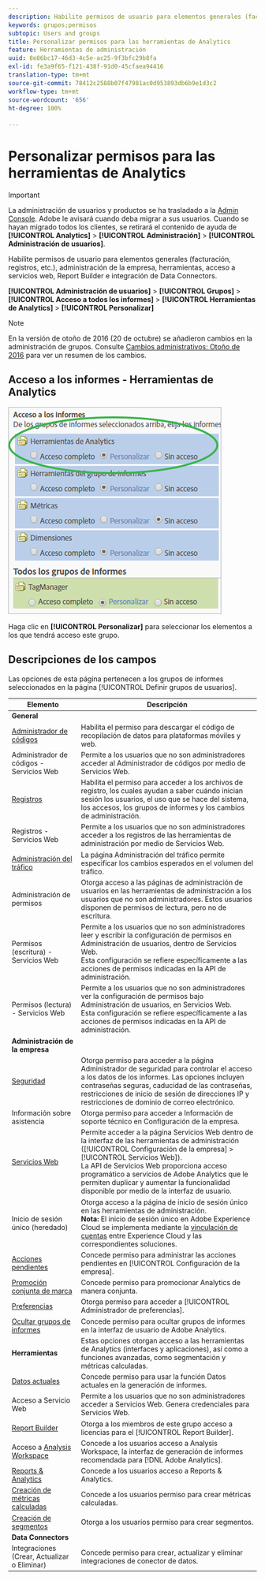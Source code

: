 ```yaml
---
description: Habilite permisos de usuario para elementos generales (facturación, registros, etc.), administración de la empresa, herramientas, acceso a servicios web, Report Builder e integración de Data Connectors.
keywords: grupos;permisos
subtopic: Users and groups
title: Personalizar permisos para las herramientas de Analytics
feature: Herramientas de administración
uuid: 8e86bc17-46d3-4c5e-ac25-9f3bfc29b8fa
exl-id: fe3a9f65-f121-438f-91d0-45cfaea94416
translation-type: tm+mt
source-git-commit: 78412c2588b07f47981ac0d953893db6b9e1d3c2
workflow-type: tm+mt
source-wordcount: '656'
ht-degree: 100%

---
```


# Personalizar permisos para las herramientas de Analytics

>[!IMPORTANT]
>
>La administración de usuarios y productos se ha trasladado a la [Admin Console](https://helpx.adobe.com/es/enterprise/using/admin-console.html). Adobe le avisará cuando deba migrar a sus usuarios. Cuando se hayan migrado todos los clientes, se retirará el contenido de ayuda de **[!UICONTROL Analytics]** > **[!UICONTROL Administración]** > **[!UICONTROL Administración de usuarios]**.

Habilite permisos de usuario para elementos generales (facturación, registros, etc.), administración de la empresa, herramientas, acceso a servicios web, Report Builder e integración de Data Connectors.

**[!UICONTROL Administración de usuarios]** > **[!UICONTROL Grupos]** > **[!UICONTROL Acceso a todos los informes]** > **[!UICONTROL Herramientas de Analytics]** > **[!UICONTROL Personalizar]**

>[!NOTE]
>
>En la versión de otoño de 2016 (20 de octubre) se añadieron cambios en la administración de grupos. Consulte [Cambios administrativos: Otoño de 2016](/help/admin/user-management2/c-user-management/permissions-changes.md) para ver un resumen de los cambios.

## Acceso a los informes - Herramientas de Analytics

![](assets/report-access-analytics-tools.png)

Haga clic en **[!UICONTROL Personalizar]** para seleccionar los elementos a los que tendrá acceso este grupo.

## Descripciones de los campos

Las opciones de esta página pertenecen a los grupos de informes seleccionados en la página [!UICONTROL Definir grupos de usuarios].

| Elemento | Descripción |
|--- |--- |
| **General** |  |
| [Administrador de códigos](/help/admin/admin/code-manager-admin.md) | Habilita el permiso para descargar el código de recopilación de datos para plataformas móviles y web. |
| Administrador de códigos - Servicios Web | Permite a los usuarios que no son administradores acceder al Administrador de códigos por medio de Servicios Web. |
| [Registros](/help/admin/admin/logs.md) | Habilita el permiso para acceder a los archivos de registro, los cuales ayudan a saber cuándo inician sesión los usuarios, el uso que se hace del sistema, los accesos, los grupos de informes y los cambios de administración. |
| Registros - Servicios Web | Permite a los usuarios que no son administradores acceder a los registros de las herramientas de administración por medio de Servicios Web. |
| [Administración del tráfico](/help/admin/c-traffic-management/traffic-management.md) | La página Administración del tráfico permite especificar los cambios esperados en el volumen del tráfico. |
| Administración de permisos | Otorga acceso a las páginas de administración de usuarios en las herramientas de administración a los usuarios que no son administradores. Estos usuarios disponen de permisos de lectura, pero no de escritura. |
| Permisos (escritura) - Servicios Web | Permite a los usuarios que no son administradores leer y escribir la configuración de permisos en Administración de usuarios, dentro de Servicios Web.<br>Esta configuración se refiere específicamente a las acciones de permisos indicadas en la API de administración. |
| Permisos (lectura) - Servicios Web | Permite a los usuarios que no son administradores ver la configuración de permisos bajo Administración de usuarios, en Servicios Web.<br>Esta configuración se refiere específicamente a las acciones de permisos indicadas en la API de administración. |
| **Administración de la empresa** |  |
| [Seguridad](/help/admin/company/security-manager.md) | Otorga permiso para acceder a la página Administrador de seguridad para controlar el acceso a los datos de los informes. Las opciones incluyen contraseñas seguras, caducidad de las contraseñas, restricciones de inicio de sesión de direcciones IP y restricciones de dominio de correo electrónico. |
| Información sobre asistencia | Otorga permiso para acceder a Información de soporte técnico en Configuración de la empresa. |
| [Servicios Web](/help/admin/company/web-services-admin.md) | Permite acceder a la página Servicios Web dentro de la interfaz de las herramientas de administración ([!UICONTROL Configuración de la empresa] > [!UICONTROL Servicios Web]).<br>La API de Servicios Web proporciona acceso programático a servicios de Adobe Analytics que le permiten duplicar y aumentar la funcionalidad disponible por medio de la interfaz de usuario. |
| Inicio de sesión único (heredado) | Otorga acceso a la página de inicio de sesión único en las herramientas de administración.<br>**Nota:** El inicio de sesión único en Adobe Experience Cloud se implementa mediante la [vinculación de cuentas](https://docs.adobe.com/content/help/es-ES/core-services/interface/manage-users-and-products/organizations.html) entre Experience Cloud y las correspondientes soluciones. |
| [Acciones pendientes](/help/admin/company/pending-actions-admin.md) | Concede permiso para administrar las acciones pendientes en [!UICONTROL Configuración de la empresa]. |
| [Promoción conjunta de marca](/help/admin/company/co-branding-admin.md) | Concede permiso para promocionar Analytics de manera conjunta. |
| [Preferencias](/help/admin/admin/preferences-manager.md) | Otorga permiso para acceder a [!UICONTROL Administrador de preferencias]. |
| [Ocultar grupos de informes](/help/admin/company/c-hide-report-suites.md) | Concede permiso para ocultar grupos de informes en la interfaz de usuario de Adobe Analytics. |
| **Herramientas** | Estas opciones otorgan acceso a las herramientas de Analytics (interfaces y aplicaciones), así como a funciones avanzadas, como segmentación y métricas calculadas. |
| [Datos actuales](https://docs.adobe.com/content/help/es-ES/analytics/analyze/reports-analytics/current-data.html) | Concede permiso para usar la función Datos actuales en la generación de informes. |
| Acceso a Servicio Web | Permite a los usuarios que no son administradores acceder a Servicios Web. Genera credenciales para Servicios Web. |
| [Report Builder](https://docs.adobe.com/content/help/es-ES/analytics/analyze/report-builder/report-builder-setup/t-install-arb.html) | Otorga a los miembros de este grupo acceso a licencias para el [!UICONTROL Report Builder]. |
| Acceso a [Analysis Workspace](https://docs.adobe.com/content/help/es-ES/analytics/analyze/analysis-workspace/home.html) | Concede a los usuarios acceso a Analysis Workspace, la interfaz de generación de informes recomendada para [!DNL Adobe Analytics]. |
| [Reports &amp; Analytics](https://docs.adobe.com/content/help/es-ES/analytics/landing/an-key-concepts.html) | Concede a los usuarios acceso a Reports &amp; Analytics. |
| [Creación de métricas calculadas](https://docs.adobe.com/content/help/es-ES/analytics/components/calculated-metrics/cm-overview.html) | Concede a los usuarios permiso para crear métricas calculadas. |
| [Creación de segmentos](https://docs.adobe.com/content/help/es-ES/analytics/components/segmentation/seg-home.html) | Otorga a los usuarios permiso para crear segmentos. |
| **Data Connectors** |  |
| Integraciones (Crear, Actualizar o Eliminar) | Concede permiso para crear, actualizar y eliminar integraciones de conector de datos. |
